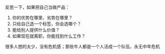 反思一下，如果把自己当做产品：
1. 你的优势在哪里、劣势在哪里？
2. 只给自己选一个标签，你会选哪个？
3. 能给别人提供什么价值？
4. 如果现在就离职，你能找到什么工作？

很多人想的太少，没有危机感；那些牛人都是一个人活成一个队伍，永无中年危机